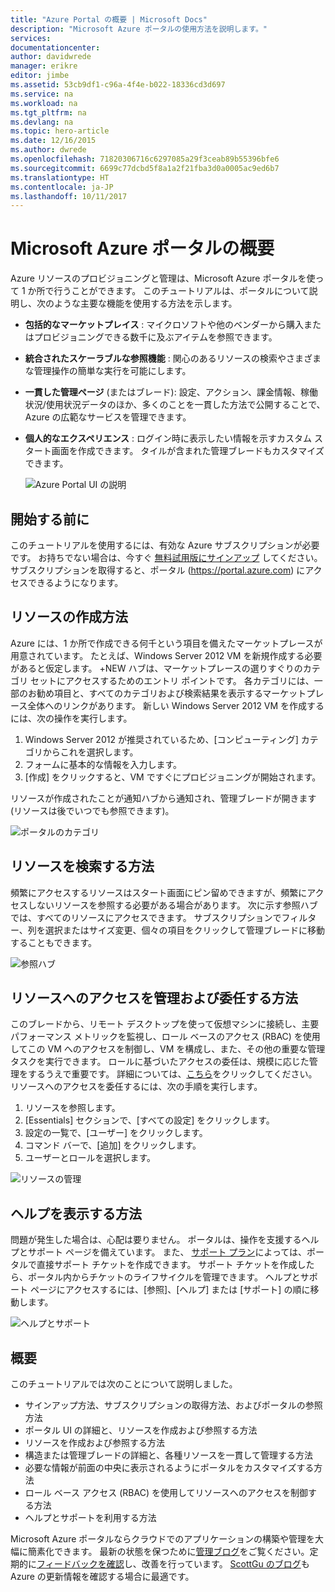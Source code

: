 ```yaml
---
title: "Azure Portal の概要 | Microsoft Docs"
description: "Microsoft Azure ポータルの使用方法を説明します。"
services: 
documentationcenter: 
author: davidwrede
manager: erikre
editor: jimbe
ms.assetid: 53cb9df1-c96a-4f4e-b022-18336cd3d697
ms.service: na
ms.workload: na
ms.tgt_pltfrm: na
ms.devlang: na
ms.topic: hero-article
ms.date: 12/16/2015
ms.author: dwrede
ms.openlocfilehash: 71820306716c6297085a29f3ceab89b55396bfe6
ms.sourcegitcommit: 6699c77dcbd5f8a1a2f21fba3d0a0005ac9ed6b7
ms.translationtype: HT
ms.contentlocale: ja-JP
ms.lasthandoff: 10/11/2017
---
```

# <a name="microsoft-azure-portal-overview"></a>Microsoft Azure ポータルの概要
Azure リソースのプロビジョニングと管理は、Microsoft Azure ポータルを使って 1 か所で行うことができます。  このチュートリアルは、ポータルについて説明し、次のような主要な機能を使用する方法を示します。

* **包括的なマーケットプレイス** : マイクロソフトや他のベンダーから購入またはプロビジョニングできる数千に及ぶアイテムを参照できます。
* **統合されたスケーラブルな参照機能** : 関心のあるリソースの検索やさまざまな管理操作の簡単な実行を可能にします。
* **一貫した管理ページ** (またはブレード): 設定、アクション、課金情報、稼働状況/使用状況データのほか、多くのことを一貫した方法で公開することで、Azure の広範なサービスを管理できます。
* **個人的なエクスペリエンス** : ログイン時に表示したい情報を示すカスタム スタート画面を作成できます。  タイルが含まれた管理ブレードもカスタマイズできます。
  
  ![Azure Portal UI の説明][UIOrientation]

## <a name="before-you-get-started"></a>開始する前に
このチュートリアルを使用するには、有効な Azure サブスクリプションが必要です。  お持ちでない場合は、今すぐ [無料試用版にサインアップ](https://azure.microsoft.com/pricing/free-trial/) してください。  サブスクリプションを取得すると、ポータル (<https://portal.azure.com>) にアクセスできるようになります。

## <a name="how-to-create-a-resource"></a>リソースの作成方法
Azure には、1 か所で作成できる何千という項目を備えたマーケットプレースが用意されています。  たとえば、Windows Server 2012 VM を新規作成する必要があると仮定します。  +NEW ハブは、マーケットプレースの選りすぐりのカテゴリ セットにアクセスするためのエントリ ポイントです。  各カテゴリには、一部のお勧め項目と、すべてのカテゴリおよび検索結果を表示するマーケットプレース全体へのリンクがあります。 新しい Windows Server 2012 VM を作成するには、次の操作を実行します。  

1. Windows Server 2012 が推奨されているため、[コンピューティング] カテゴリからこれを選択します。  
2. フォームに基本的な情報を入力します。
3. [作成] をクリックすると、VM ですぐにプロビジョニングが開始されます。

リソースが作成されたことが通知ハブから通知され、管理ブレードが開きます (リソースは後でいつでも参照できます)。

![ポータルのカテゴリ][PortalCategories]

## <a name="how-to-find-your-resources"></a>リソースを検索する方法
頻繁にアクセスするリソースはスタート画面にピン留めできますが、頻繁にアクセスしないリソースを参照する必要がある場合があります。  次に示す参照ハブでは、すべてのリソースにアクセスできます。  サブスクリプションでフィルター、列を選択またはサイズ変更、個々の項目をクリックして管理ブレードに移動することもできます。

![参照ハブ][BrowseHub]

## <a name="how-to-manage-and-delegate-access-to-a-resource"></a>リソースへのアクセスを管理および委任する方法
このブレードから、リモート デスクトップを使って仮想マシンに接続し、主要パフォーマンス メトリックを監視し、ロール ベースのアクセス (RBAC) を使用してこの VM へのアクセスを制御し、VM を構成し、また、その他の重要な管理タスクを実行できます。  ロールに基づいたアクセスの委任は、規模に応じた管理をするうえで重要です。  詳細については、[こちら](active-directory/role-based-access-control-configure.md)をクリックしてください。 リソースへのアクセスを委任するには、次の手順を実行します。

1. リソースを参照します。
2. [Essentials] セクションで、[すべての設定] をクリックします。
3. 設定の一覧で、[ユーザー] をクリックします。
4. コマンド バーで、[追加] をクリックします。
5. ユーザーとロールを選択します。

![リソースの管理][ManageResource]

## <a name="how-to-get-help"></a>ヘルプを表示する方法
問題が発生した場合は、心配は要りません。  ポータルは、操作を支援するヘルプとサポート ページを備えています。  また、 [サポート プラン](https://azure.microsoft.com/support/plans/)によっては、ポータルで直接サポート チケットを作成できます。  サポート チケットを作成したら、ポータル内からチケットのライフサイクルを管理できます。 ヘルプとサポート ページにアクセスするには、[参照]、[ヘルプ] または [サポート] の順に移動します。  

![ヘルプとサポート][HelpSupport]

## <a name="summary"></a>概要
このチュートリアルでは次のことについて説明しました。

* サインアップ方法、サブスクリプションの取得方法、およびポータルの参照方法
* ポータル UI の詳細と、リソースを作成および参照する方法
* リソースを作成および参照する方法
* 構造または管理ブレードの詳細と、各種リソースを一貫して管理する方法
* 必要な情報が前面の中央に表示されるようにポータルをカスタマイズする方法
* ロール ベース アクセス (RBAC) を使用してリソースへのアクセスを制御する方法
* ヘルプとサポートを利用する方法

Microsoft Azure ポータルならクラウドでのアプリケーションの構築や管理を大幅に簡素化できます。  最新の状態を保つために[管理ブログ](https://azure.microsoft.com/blog/topics/management/)をご覧ください。定期的に[フィードバックを確認](https://feedback.azure.com/forums/223579-azure-preview-portal/)し、改善を行っています。  [ScottGu のブログ](http://weblogs.asp.net/scottgu)も Azure の更新情報を確認する場合に最適です。

[UIOrientation]: ./media/azure-portal-how-to-use/azure_portal_1.png
[PortalCategories]: ./media/azure-portal-how-to-use/azure_portal_2.png
[BrowseHub]: ./media/azure-portal-how-to-use/azure_portal_3.png
[ManageResource]: ./media/azure-portal-how-to-use/azure_portal_4.png
[CustomizeBlades]: ./media/azure-portal-how-to-use/azure_portal_5.png
[HelpSupport]: ./media/azure-portal-how-to-use/azure_portal_6.png
